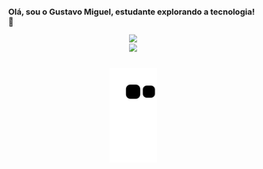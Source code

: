 ### Olá, sou o Gustavo Miguel, estudante explorando a tecnologia! 👋

<div align="center">
  <a href="https://github.com/gugamh"></a>
  <img height="180em" src="https://github-readme-stats.vercel.app/api?username=gugamh&show_icons=true&theme=dark&include_all_commits=true&count_private=true"/>
 </div>
 
 <div align="center">
  <img height="180em" src="https://github-readme-stats.vercel.app/api/top-langs/?username=gugamh&layout=compact&langs_count=7&theme=dark"/>
</div>

  ##

<div align="center"> 
  
  <a href="https://img.shields.io/badge/LinkedIn-0077B5?style=for-the-badge&logo=linkedin&logoColor=white"></a>
 	<a href="https://img.shields.io/badge/Behance-0054F7?style=for-the-badge&logo=behance&logoColor=white"></a>
 
  ![Snake animation](https://github.com/rafaballerini/rafaballerini/blob/output/github-contribution-grid-snake.svg)
 
</div>
